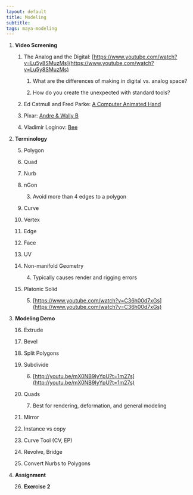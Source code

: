 ```yaml
---
layout: default
title: Modeling
subtitle:
tags: maya-modeling
---
```


1. **Video Screening**

    1. The Analog and the Digital: [https://www.youtube.com/watch?v=Lu5y8SMuzMs](https://www.youtube.com/watch?v=Lu5y8SMuzMs)

        1. What are the differences of making in digital vs. analog space?

        2. How do you create the unexpected with standard tools?

    2. Ed Catmull and Fred Parke: [A Computer Animated Hand](https://vimeo.com/16292363)

    3. Pixar: [Andre & Wally B](https://www.youtube.com/watch?v=2doT5t51HGs)

    4. Vladimir Loginov: [Bee](https://vimeo.com/44228708)

2. **Terminology**

    5. Polygon

    6. Quad

    7. Nurb

    8. nGon

        3. Avoid more than 4 edges to a polygon

    9. Curve

    10. Vertex

    11. Edge

    12. Face

    13. UV

    14. Non-manifold Geometry

        4. Typically causes render and rigging errors

    15. Platonic Solid

        5. [https://www.youtube.com/watch?v=C36h00d7xGs](https://www.youtube.com/watch?v=C36h00d7xGs)

3. **Modeling Demo**

    16. Extrude

    17. Bevel

    18. Split Polygons

    19. Subdivide

        6. [http://youtu.be/mX0NB9IyYpU?t=1m27s](http://youtu.be/mX0NB9IyYpU?t=1m27s)

    20. Quads

        7. Best for rendering, deformation, and general modeling

    21. Mirror

    22. Instance vs copy

    23. Curve Tool (CV, EP)

    24. Revolve, Bridge

    25. Convert Nurbs to Polygons

4. **Assignment**

    26. **Exercise 2**

